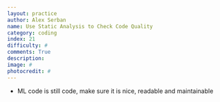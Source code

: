 ```yaml
---
layout: practice
author: Alex Serban
name: Use Static Analysis to Check Code Quality
category: coding
index: 21
difficulty: #
comments: True
description:
image: #
photocredit: #
---
```


- ML code is still code, make sure it is nice, readable and maintainable